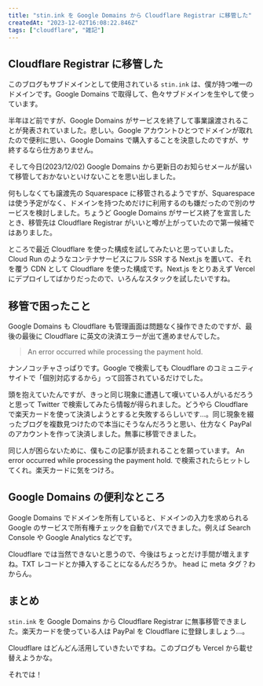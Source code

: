 ```yaml
---
title: "stin.ink を Google Domains から Cloudflare Registrar に移管した"
createdAt: "2023-12-02T16:08:22.846Z"
tags: ["cloudflare", "雑記"]
---
```


## Cloudflare Registrar に移管した

このブログもサブドメインとして使用されている `stin.ink` は、僕が持つ唯一のドメインです。Google Domains で取得して、色々サブドメインを生やして使っています。

半年ほど前ですが、Google Domains がサービスを終了して事業譲渡されることが発表されていました。悲しい。Google アカウントひとつでドメインが取れたので便利に思い、Google Domains で購入することを決意したのですが、サ終するなら仕方ありません。

そして今日(2023/12/02) Google Domains から更新日のお知らせメールが届いて移管しておかないといけないことを思い出しました。

何もしなくても譲渡先の Squarespace に移管されるようですが、Squarespace は使う予定がなく、ドメインを持つためだけに利用するのも嫌だったので別のサービスを検討しました。ちょうど Google Domains がサービス終了を宣言したとき、移管先は Cloudflare Registrar がいいと噂が上がっていたので第一候補ではありました。

ところで最近 Cloudflare を使った構成を試してみたいと思っていました。Cloud Run のようなコンテナサービスにフル SSR する Next.js を置いて、それを覆う CDN として Cloudflare を使った構成です。Next.js をとりあえず Vercel にデプロイしてばかりだったので、いろんなスタックを試したいですね。

## 移管で困ったこと

Google Domains も Cloudflare も管理画面は問題なく操作できたのですが、最後の最後に Cloudflare に英文の決済エラーが出て進めませんでした。

> An error occurred while processing the payment hold.

ナンノコッチャさっぱりです。Google で検索しても Cloudflare のコミュニティサイトで「個別対応するから」って回答されているだけでした。

頭を抱えていたんですが、きっと同じ現象に遭遇して嘆いている人がいるだろうと思って Twitter で検索してみたら情報が得られました。どうやら Cloudflare で楽天カードを使って決済しようとすると失敗するらしいです…。同じ現象を綴ったブログを複数見つけたので本当にそうなんだろうと思い、仕方なく PayPal のアカウントを作って決済しました。無事に移管できました。

同じ人が困らないために、僕もこの記事が読まれることを願っています。 An error occurred while processing the payment hold. で検索されたらヒットしてくれ。楽天カードに気をつけろ。

## Google Domains の便利なところ

Google Domains でドメインを所有していると、ドメインの入力を求められる Google のサービスで所有権チェックを自動でパスできました。例えば Search Console や Google Analytics などです。

Cloudflare では当然できないと思うので、今後はちょっとだけ手間が増えますね。TXT レコードとか挿入することになるんだろうか。 head に meta タグ？わからん。

## まとめ

`stin.ink` を Google Domains から Cloudflare Registrar に無事移管できました。楽天カードを使っている人は PayPal を Cloudflare に登録しましょう…。

Cloudflare はどんどん活用していきたいですね。このブログも Vercel から載せ替えようかな。

それでは！
